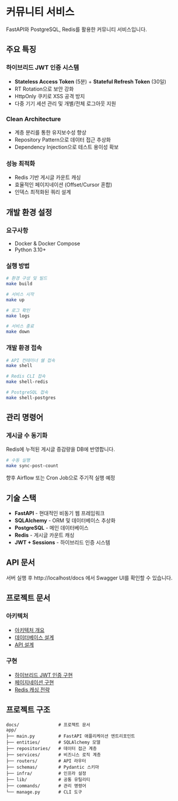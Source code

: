 # 커뮤니티 서비스

FastAPI와 PostgreSQL, Redis를 활용한 커뮤니티 서비스입니다.

## 주요 특징

### 하이브리드 JWT 인증 시스템
- **Stateless Access Token** (5분) + **Stateful Refresh Token** (30일)
- RT Rotation으로 보안 강화
- HttpOnly 쿠키로 XSS 공격 방지
- 다중 기기 세션 관리 및 개별/전체 로그아웃 지원

### Clean Architecture
- 계층 분리를 통한 유지보수성 향상
- Repository Pattern으로 데이터 접근 추상화
- Dependency Injection으로 테스트 용이성 확보

### 성능 최적화
- Redis 기반 게시글 카운트 캐싱
- 효율적인 페이지네이션 (Offset/Cursor 혼합)
- 인덱스 최적화된 쿼리 설계

## 개발 환경 설정

### 요구사항
- Docker & Docker Compose
- Python 3.10+

### 실행 방법

```bash
# 환경 구성 및 빌드
make build

# 서비스 시작
make up

# 로그 확인
make logs

# 서비스 종료
make down
```

### 개발 환경 접속

```bash
# API 컨테이너 쉘 접속
make shell

# Redis CLI 접속
make shell-redis

# PostgreSQL 접속
make shell-postgres
```

## 관리 명령어

### 게시글 수 동기화
Redis에 누적된 게시글 증감량을 DB에 반영합니다.

```bash
# 수동 실행
make sync-post-count
```

향후 Airflow 또는 Cron Job으로 주기적 실행 예정

## 기술 스택

- **FastAPI** - 현대적인 비동기 웹 프레임워크
- **SQLAlchemy** - ORM 및 데이터베이스 추상화  
- **PostgreSQL** - 메인 데이터베이스
- **Redis** - 게시글 카운트 캐싱
- **JWT + Sessions** - 하이브리드 인증 시스템

## API 문서

서버 실행 후 http://localhost/docs 에서 Swagger UI를 확인할 수 있습니다.

## 프로젝트 문서

### 아키텍처
- [아키텍처 개요](./docs/아키텍처/아키텍처%20개요.md)
- [데이터베이스 설계](./docs/아키텍처/데이터베이스%20설계.md)  
- [API 설계](./docs/아키텍처/API%20설계.md)

### 구현
- [하이브리드 JWT 인증 구현](./docs/구현/하이브리드%20JWT%20인증%20구현.md)
- [페이지네이션 구현](./docs/구현/페이지네이션%20구현.md)
- [Redis 캐싱 전략](./docs/구현/Redis%20캐싱%20전략.md)

## 프로젝트 구조

```
docs/               # 프로젝트 문서
app/
├── main.py         # FastAPI 애플리케이션 엔트리포인트
├── entities/       # SQLAlchemy 모델
├── repositories/   # 데이터 접근 계층  
├── services/       # 비즈니스 로직 계층
├── routers/        # API 라우터
├── schemas/        # Pydantic 스키마
├── infra/          # 인프라 설정
├── lib/            # 공통 유틸리티
├── commands/       # 관리 명령어
└── manage.py       # CLI 도구
```